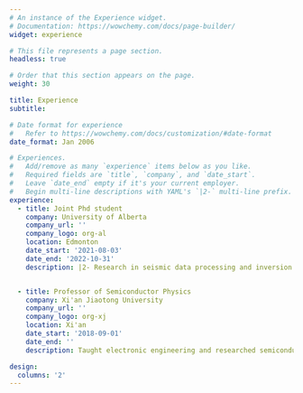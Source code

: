 ```yaml
---
# An instance of the Experience widget.
# Documentation: https://wowchemy.com/docs/page-builder/
widget: experience

# This file represents a page section.
headless: true

# Order that this section appears on the page.
weight: 30

title: Experience
subtitle:

# Date format for experience
#   Refer to https://wowchemy.com/docs/customization/#date-format
date_format: Jan 2006

# Experiences.
#   Add/remove as many `experience` items below as you like.
#   Required fields are `title`, `company`, and `date_start`.
#   Leave `date_end` empty if it's your current employer.
#   Begin multi-line descriptions with YAML's `|2-` multi-line prefix.
experience:
  - title: Joint Phd student
    company: University of Alberta
    company_url: ''
    company_logo: org-al
    location: Edmonton
    date_start: '2021-08-03'
    date_end: '2022-10-31'
    description: |2- Research in seismic data processing and inversion.


  - title: Professor of Semiconductor Physics
    company: Xi'an Jiaotong University
    company_url: ''
    company_logo: org-xj
    location: Xi'an
    date_start: '2018-09-01'
    date_end: ''
    description: Taught electronic engineering and researched semiconductor physics.  

design:
  columns: '2'
---
```

